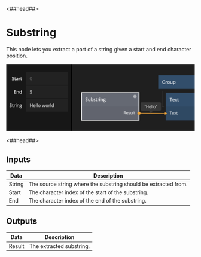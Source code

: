 <##head##>

# Substring

This node lets you extract a part of a <span class="ndl-data">string</span> given a start and end character position.

<div class="ndl-image-with-background l">

![](substring_node.png)

</div>

<##head##>

## Inputs

| Data                                 | Description                                                     |
| ------------------------------------ | --------------------------------------------------------------- |
| <span class="ndl-data">String</span> | The source string where the substring should be extracted from. |
| <span class="ndl-data">Start</span>  | The character index of the start of the substring.              |
| <span class="ndl-data">End</span>    | The character index of the end of the substring.                |

## Outputs

| Data                                 | Description              |
| ------------------------------------ | ------------------------ |
| <span class="ndl-data">Result</span> | The extracted substring. |
